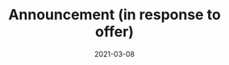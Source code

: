 ---
title: "Announcement (in response to offer)"
date: "2021-03-08"
description: "This pattern is used to announce the outcome of an activity, sometimes (but not always) linking an original resource to a new, related resource, in response to an offer made in a previous notification."
layout: pattern_example
status: [review,draft]
weight: 2
payload:
    contexts: ["sorg","ldp","ietf","nat","nrr"]
    id: "urn:uuid:94ecae35-dcfd-4182-8550-22c7164fe23f"
    type: ["Announce"]
    origin:
        lookup: "generic-origin-system"
    target:
        lookup: "generic-target-system"
    object:
        lookup: generic-object
    in_reply_to:
        id: urn:uuid:0370c0fb-bb78-4a9b-87f5-bed307a509dd
        type: ["Offer"]
        object:
            lookup: generic-object-in-reply-to

---